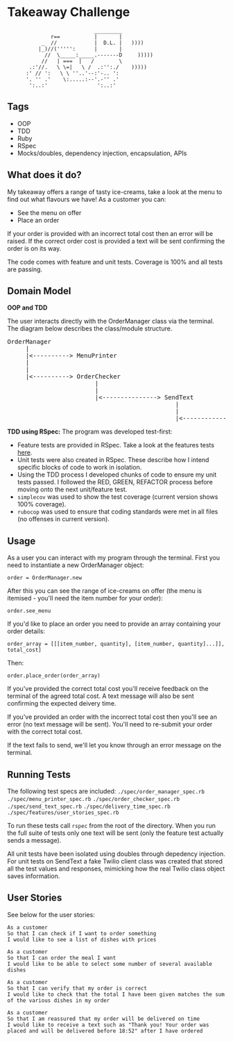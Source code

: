 Takeaway Challenge
==================
```
                            _________
              r==           |       |
           _  //            |  D.L. |   ))))
          |_)//(''''':      |       |
            //  \_____:_____.-------D     )))))
           //   | ===  |   /        \
       .:'//.   \ \=|   \ /  .:'':./    )))))
      :' // ':   \ \ ''..'--:'-.. ':
      '. '' .'    \:.....:--'.-'' .'
       ':..:'                ':..:'

 ```

Tags
------
- OOP
- TDD
- Ruby
- RSpec
- Mocks/doubles, dependency injection, encapsulation, APIs


What does it do?
-------

My takeaway offers a range of tasty ice-creams, take a look at the menu to find out what flavours we have! As a customer you can:
- See the menu on offer
- Place an order

If your order is provided with an incorrect total cost then an error will be raised. If the correct order cost is provided a text will be sent confirming the order is on its way.

The code comes with feature and unit tests. Coverage is 100% and all tests are passing.


Domain Model
--------

**OOP and TDD**

The user interacts directly with the OrderManager class via the terminal. The diagram below describes the class/module structure.

<pre>
OrderManager  
     |  
     |<----------> MenuPrinter  
     |  
     |
     |<----------> OrderChecker
                        |
                        |
                        |<---------------> SendText
                                              |
                                              |
                                              |<--------------> DeliveryTime
</pre>   


**TDD using RSpec:**
The program was developed test-first:
- Feature tests are provided in RSpec. Take a look at the features tests [here](spec/features/user_stories_spec.rb).
- Unit tests were also created in RSpec. These describe how I intend specific blocks of code to work in isolation. 
- Using the TDD process I developed chunks of code to ensure my unit tests passed. I followed the RED, GREEN, REFACTOR process before moving onto the next unit/feature test.
- `simplecov` was used to show the test coverage (current version shows 100% coverage).
- `rubocop` was used to ensure that coding standards were met in all files (no offenses in current version).


Usage
-------

As a user you can interact with my program through the terminal. First you need to instantiate a new OrderManager object:

`order = OrderManager.new`

After this you can see the range of ice-creams on offer (the menu is itemised - you'll need the item number for your order):

`order.see_menu`

If you'd like to place an order you need to provide an array containing your order details:

`order_array = [[[item_number, quantity], [item_number, quantity]...]], total_cost]`

Then:

`order.place_order(order_array)`

If you've provided the correct total cost you'll receive feedback on the terminal of the agreed total cost. A text message will also be sent confirming the expected deivery time.

If you've provided an order with the incorrect total cost then you'll see an error (no text message will be sent). You'll need to re-submit your order with the correct total cost.

If the text fails to send, we'll let you know through an error message on the terminal.


Running Tests
------------

The following test specs are included:
`./spec/order_manager_spec.rb`
`./spec/menu_printer_spec.rb`
`./spec/order_checker_spec.rb`
`./spec/send_text_spec.rb`
`./spec/delivery_time_spec.rb`
`./spec/features/user_stories_spec.rb`

To run these tests call `rspec` from the root of the directory. When you run the full suite of tests only one text will be sent (only the feature test actually sends a message). 

All unit tests have been isolated using doubles through depedency injection. For unit tests on SendText a fake Twilio client class was created that stored all the test values and responses, mimicking how the real Twilio class object saves information.


User Stories
-----

See below for the user stories:

```
As a customer
So that I can check if I want to order something
I would like to see a list of dishes with prices

As a customer
So that I can order the meal I want
I would like to be able to select some number of several available dishes

As a customer
So that I can verify that my order is correct
I would like to check that the total I have been given matches the sum of the various dishes in my order

As a customer
So that I am reassured that my order will be delivered on time
I would like to receive a text such as "Thank you! Your order was placed and will be delivered before 18:52" after I have ordered
```
